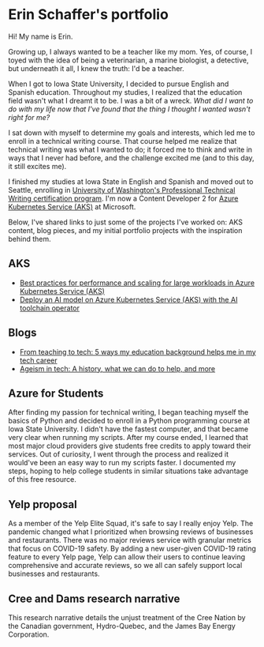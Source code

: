 # Erin Schaffer's portfolio

Hi! My name is Erin. 

Growing up, I always wanted to be a teacher like my mom. Yes, of course, I toyed with the idea of being a veterinarian, a marine biologist, a detective, but underneath it all, I knew the truth: I'd be a teacher.

When I got to Iowa State University, I decided to pursue English and Spanish education. Throughout my studies, I realized that the education field wasn't what I dreamt it to be. I was a bit of a wreck. _What did I want to do with my life now that I've found that the thing I thought I wanted wasn't right for me?_

I sat down with myself to determine my goals and interests, which led me to enroll in a technical writing course. That course helped me realize that technical writing was what I wanted to do; it forced me to think and write in ways that I never had before, and the challenge excited me (and to this day, it still excites me).

I finished my studies at Iowa State in English and Spanish and moved out to Seattle, enrolling in [University of Washington's Professional Technical Writing certification program](https://www.pce.uw.edu/certificates/professional-technical-writing). I'm now a Content Developer 2 for [Azure Kubernetes Service (AKS)](https://learn.microsoft.com/azure/aks/what-is-aks) at Microsoft.

Below, I've shared links to just some of the projects I've worked on: AKS content, blog pieces, and my initial portfolio projects with the inspiration behind them.

## AKS

* [Best practices for performance and scaling for large workloads in Azure Kubernetes Service (AKS)](https://learn.microsoft.com/en-us/azure/aks/best-practices-performance-scale-large)
* [Deploy an AI model on Azure Kubernetes Service (AKS) with the AI toolchain operator](https://learn.microsoft.com/en-us/azure/aks/ai-toolchain-operator)

## Blogs

* [From teaching to tech: 5 ways my education background helps me in my tech career](https://medium.com/words-in-tech/from-teaching-to-tech-5-ways-my-education-background-helps-me-in-my-tech-career-1d0e2648c24c)
* [Ageism in tech: A history, what we can do to help, and more](https://www.educative.io/blog/ageism-in-tech)

## Azure for Students

After finding my passion for technical writing, I began teaching myself the basics of Python and decided to enroll in a Python programming course at Iowa State University. I didn't have the fastest computer, and that became very clear when running my scripts. After my course ended, I learned that most major cloud providers give students free credits to apply toward their services. Out of curiosity, I went through the process and realized it would've been an easy way to run my scripts faster. I documented my steps, hoping to help college students in similar situations take advantage of this free resource.

## Yelp proposal

As a member of the Yelp Elite Squad, it's safe to say I really enjoy Yelp. The pandemic changed what I prioritized when browsing reviews of businesses and restaurants. There was no major reviews service with granular metrics that focus on COVID-19 safety. By adding a new user-given COVID-19 rating feature to every Yelp page, Yelp can allow their users to continue leaving comprehensive and accurate reviews, so we all can safely support local businesses and restaurants.

## Cree and Dams research narrative

This research narrative details the unjust treatment of the Cree Nation by the Canadian government, Hydro-Quebec, and the James Bay Energy Corporation.
